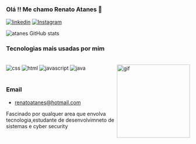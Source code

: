 ### Olá !! Me chamo Renato Atanes 👋

[![linkedin](https://img.shields.io/badge/LinkedIn-0077B5?style=for-the-badge&logo=linkedin&logoColor=white)](https://www.linkedin.com/in/renato-atanes-4171471aa/)
[![Instagram](https://img.shields.io/badge/Instagram-E4405F?style=for-the-badge&logo=instagram&logoColor=white)](https://www.instagram.com/renatoatanes_/)

![atanes GitHub stats](https://github-readme-stats.vercel.app/api?username=renatoatanes&show_icons=true&theme=dark)

### Tecnologias mais usadas por mim 

<div style= "display: inline_block" ><br/>

<img Align="center" alt="css" src="https://img.shields.io/badge/CSS-239120?&style=for-the-badge&logo=css3&logoColor=white" />
<img Align="center" alt="html" src="https://img.shields.io/badge/HTML-239120?style=for-the-badge&logo=html5&logoColor=white" />
<img Align="center" alt="javascript" src="https://img.shields.io/badge/JavaScript-323330?style=for-the-badge&logo=javascript&logoColor=F7DF1E" />
<img Align="center" alt="java" src="https://img.shields.io/badge/Java-ED8B00?style=for-the-badge&logo=openjdk&logoColor=white" />
<img Align="right" alt="gif" width="200" src="https://media1.giphy.com/media/mpWFQhaf8m0keXejqB/giphy.gif?cid=ecf05e47ka953n20tuxf6d4y7mon5uetd1p95umqvy94bdck&ep=v1_gifs_related&rid=giphy.gif&ct=g" /> 
</div>
<br/>



### Email 
- renatoatanes@hotmail.com

Fascinado por qualquer area que envolva tecnologia,estudante de desenvolvimneto de sistemas e cyber security
